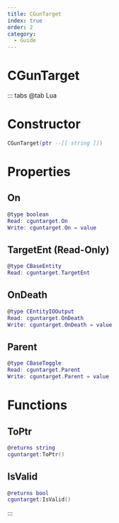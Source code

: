 ```yaml
---
title: CGunTarget
index: true
order: 2
category:
  - Guide
---
```


# CGunTarget

::: tabs
@tab Lua
# Constructor
```lua
CGunTarget(ptr --[[ string ]])
```
# Properties
## On 
```lua
@type boolean
Read: cguntarget.On
Write: cguntarget.On = value
```
## TargetEnt (Read-Only)
```lua
@type CBaseEntity
Read: cguntarget.TargetEnt
```
## OnDeath 
```lua
@type CEntityIOOutput
Read: cguntarget.OnDeath
Write: cguntarget.OnDeath = value
```
## Parent 
```lua
@type CBaseToggle
Read: cguntarget.Parent
Write: cguntarget.Parent = value
```
# Functions
## ToPtr
```lua
@returns string
cguntarget:ToPtr()
```
## IsValid
```lua
@returns bool
cguntarget:IsValid()
```

:::